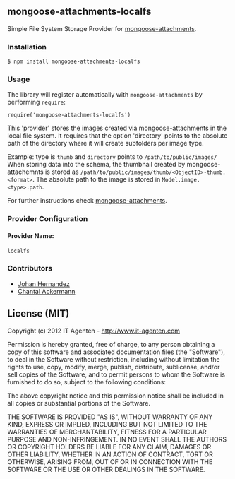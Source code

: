 ## mongoose-attachments-localfs

Simple File System Storage Provider for [mongoose-attachments](https://github.com/firebaseco/mongoose-attachments).

### Installation

    $ npm install mongoose-attachments-localfs

### Usage

The library will register automatically with `mongoose-attachments` by performing `require`:

    require('mongoose-attachments-localfs')


This 'provider' stores the images created via mongoose-attachments in the local file system.
It requires that the option 'directory' points to the absolute path of the directory where it will create subfolders per image type.

Example: type is `thumb` and `directory` points to `/path/to/public/images/`
When storing data into the schema, the thumbnail created by mongoose-attachemnts is stored as `/path/to/public/images/thumb/<ObjectID>-thumb.<format>`.
The absolute path to the image is stored in `Model.image.<type>.path`.

For further instructions check [mongoose-attachments](https://github.com/firebaseco/mongoose-attachments).

### Provider Configuration
#### Provider Name:

    localfs


### Contributors

* [Johan Hernandez](https://github.com/thepumpkin1979)
* [Chantal Ackermann](https://github.com/nuarhu)

## License (MIT)

Copyright (c) 2012 IT Agenten - http://www.it-agenten.com

Permission is hereby granted, free of charge, to any person obtaining a copy of this software and associated documentation files (the "Software"), to deal in the Software without restriction, including without limitation the rights to use, copy, modify, merge, publish, distribute, sublicense, and/or sell copies of the Software, and to permit persons to whom the Software is furnished to do so, subject to the following conditions:

The above copyright notice and this permission notice shall be included in all copies or substantial portions of the Software.

THE SOFTWARE IS PROVIDED "AS IS", WITHOUT WARRANTY OF ANY KIND, EXPRESS OR IMPLIED, INCLUDING BUT NOT LIMITED TO THE WARRANTIES OF MERCHANTABILITY, FITNESS FOR A PARTICULAR PURPOSE AND NON-INFRINGEMENT. IN NO EVENT SHALL THE AUTHORS OR COPYRIGHT HOLDERS BE LIABLE FOR ANY CLAIM, DAMAGES OR OTHER LIABILITY, WHETHER IN AN ACTION OF CONTRACT, TORT OR OTHERWISE, ARISING FROM, OUT OF OR IN CONNECTION WITH THE SOFTWARE OR THE USE OR OTHER DEALINGS IN THE SOFTWARE.


